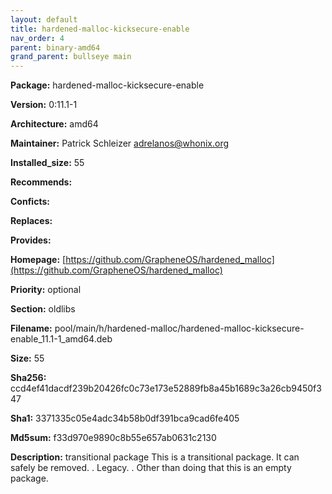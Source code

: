 ```yaml
---
layout: default
title: hardened-malloc-kicksecure-enable
nav_order: 4
parent: binary-amd64
grand_parent: bullseye main
---
```


**Package:** hardened-malloc-kicksecure-enable

**Version:** 0:11.1-1

**Architecture:**  amd64

**Maintainer:**  Patrick Schleizer <adrelanos@whonix.org>

**Installed_size:**  55

**Recommends:**  

**Conficts:**  

**Replaces:**  

**Provides:**  

**Homepage:**  [https://github.com/GrapheneOS/hardened_malloc](https://github.com/GrapheneOS/hardened_malloc)

**Priority:**  optional

**Section:** oldlibs

**Filename:**  pool/main/h/hardened-malloc/hardened-malloc-kicksecure-enable_11.1-1_amd64.deb

**Size:**  55

**Sha256:**  ccd4ef41dacdf239b20426fc0c73e173e52889fb8a45b1689c3a26cb9450f347

**Sha1:**  3371335c05e4adc34b58b0df391bca9cad6fe405

**Md5sum:**  f33d970e9890c8b55e657ab0631c2130

**Description:** transitional package
 This is a transitional package. It can safely be removed.
 .
 Legacy.
 .
 Other than doing that this is an empty package.


